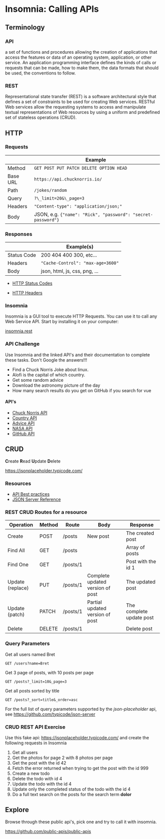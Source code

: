 # Insomnia: Calling APIs

## Terminology

### API

a set of functions and procedures allowing the creation of applications that
access the features or data of an operating system, application, or other
service. An application programming interface defines the
kinds of calls or requests that can be made, how to make them, the data formats
that should be used, the conventions to follow.

### REST

Representational state transfer (REST) is a software architectural style that
defines a set of constraints to be used for creating Web services. RESTful Web
services allow the requesting systems to access and manipulate textual
representations of Web resources by using a uniform and predefined set of
stateless operations (CRUD).

## HTTP

### Requests

|          | Example                                                      |
| -------- | ------------------------------------------------------------ |
| Method   | `GET POST PUT PATCH DELETE OPTION HEAD`                      |
| Base URL | `https://api.chucknorris.io/`                                |
| Path     | `/jokes/random`                                              |
| Query    | `?\_limit=20&\_page=3`                                       |
| Headers  | `"Content-type": "application/json;"`                        |
| Body     | JSON, e.g. `{"name": "Rick", "password": "secret-password"}` |

### Responses

|             | Example(s)                        |
| ----------- | --------------------------------- |
| Status Code | 200 404 400 300, etc...           |
| Headers     | `"Cache-Control": "max-age=3600"` |
| Body        | json, html, js, css, png, ...     |

- [HTTP Status Codes](https://http.cat/)

- [HTTP Headers](https://developer.mozilla.org/en-US/docs/Web/HTTP/Headers)

### Insomnia

Insomnia is a GUI tool to execute HTTP Requests. You can use it to
call any Web Service API. Start by installing it on your
computer:

[insomnia.rest](https://insomnia.rest/)

### API Challenge

Use Insomnia and the linked API's and their documentation to complete these
tasks. Don't Google the answers!!!

- Find a Chuck Norris Joke about linux.
- Alofi is the capital of which country.
- Get some random advice
- Download the astronomy picture of the day
- How many search results do you get on GitHub if you search for vue

#### API's

- [Chuck Norris API](https://api.chucknorris.io/)
- [Country API](https://restcountries.eu/)
- [Advice API](https://api.adviceslip.com/)
- [NASA API](https://api.nasa.gov/index.html)
- [GitHub API](https://developer.github.com/v3/)

## CRUD

**C**reate **R**ead **U**pdate **D**elete

https://jsonplaceholder.typicode.com/

### Resources

- [API Best practices](https://github.com/elsewhencode/project-guidelines#api)
- [JSON Server Reference](https://github.com/typicode/json-server)

### REST CRUD Routes for a resource

| Operation        | Method | Route    | Body                             | Response                 |
| ---------------- | ------ | -------- | -------------------------------- | ------------------------ |
| Create           | POST   | /posts   | New post                         | The created post         |
| Find All         | GET    | /posts   |                                  | Array of posts           |
| Find One         | GET    | /posts/1 |                                  | Post with the id 1       |
| Update (replace) | PUT    | /posts/1 | Complete updated version of post | The updated post         |
| Update (patch)   | PATCH  | /posts/1 | Partial updated version of post  | The complete update post |
| Delete           | DELETE | /posts/1 |                                  | Delete post              |

### Query Parameters

Get all users named Bret

```
GET /users?name=Bret
```

Get 3 page of posts, with 10 posts per page

```
GET /posts?_limit=10&_page=3
```

Get all posts sorted by title

```
GET /posts?_sort=title&_order=asc
```

For the full list of query parameters supported by the _json-placeholder_ api,
see <https://github.com/typicode/json-server>

### CRUD REST API Exercise

Use this fake api: https://jsonplaceholder.typicode.com/ and create the
following requests in Insomnia

1. Get all users
2. Get the photos for page 2 with 8 photos per page
3. Get the post with the id 42
4. Fetch the error returned when trying to get the post with the id 999
5. Create a new todo
6. Delete the todo with id 4
7. Update the todo with the id 4
8. Update only the completed status of the todo with the id 4
9. Do a full text search on the posts for the search term **dolor**

## Explore

Browse through these public api's, pick one and try to call it with insomnia.

https://github.com/public-apis/public-apis
